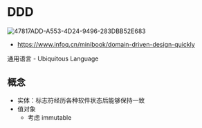 # DDD

![47817ADD-A553-4D24-9496-283DBB52E683](https://user-images.githubusercontent.com/2544489/126871807-557941bc-990c-4e23-8648-bbd56c0e63d7.jpeg)

- https://www.infoq.cn/minibook/domain-driven-design-quickly

通用语言 - Ubiquitous Language

## 概念

- 实体：标志符经历各种软件状态后能够保持一致
- 值对象
  - 考虑 immutable
